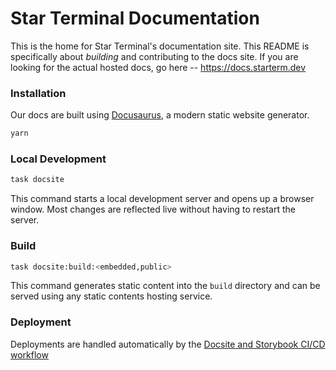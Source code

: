 # Star Terminal Documentation

This is the home for Star Terminal's documentation site. This README is specifically about _building_ and contributing to the docs site. If you are looking for the actual hosted docs, go here -- https://docs.starterm.dev

### Installation

Our docs are built using [Docusaurus](https://docusaurus.io/), a modern static website generator.

```sh
yarn
```

### Local Development

```sh
task docsite
```

This command starts a local development server and opens up a browser window. Most changes are reflected live without having to restart the server.

### Build

```sh
task docsite:build:<embedded,public>
```

This command generates static content into the `build` directory and can be served using any static contents hosting service.

### Deployment

Deployments are handled automatically by the [Docsite and Storybook CI/CD workflow](../.github/workflows/deploy-docsite.yml)
